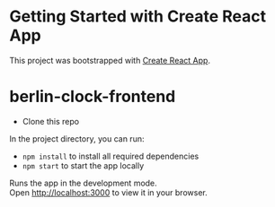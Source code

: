 # Getting Started with Create React App

This project was bootstrapped with [Create React App](https://github.com/facebook/create-react-app).

# berlin-clock-frontend

- Clone this repo

In the project directory, you can run:
- `npm install` to install all required dependencies
- `npm start` to start the app locally

Runs the app in the development mode.\
Open [http://localhost:3000](http://localhost:3000) to view it in your browser.

